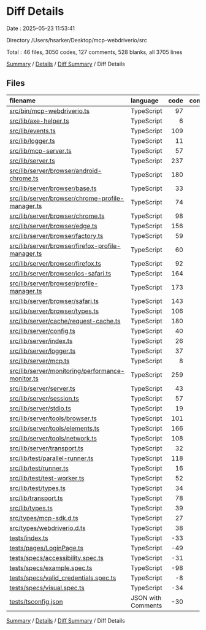 # Diff Details

Date : 2025-05-23 11:53:41

Directory /Users/hsarker/Desktop/mcp-webdriverio/src

Total : 46 files,  3050 codes, 127 comments, 528 blanks, all 3705 lines

[Summary](results.md) / [Details](details.md) / [Diff Summary](diff.md) / Diff Details

## Files
| filename | language | code | comment | blank | total |
| :--- | :--- | ---: | ---: | ---: | ---: |
| [src/bin/mcp-webdriverio.ts](/src/bin/mcp-webdriverio.ts) | TypeScript | 97 | 13 | 17 | 127 |
| [src/lib/axe-helper.ts](/src/lib/axe-helper.ts) | TypeScript | 6 | 0 | 2 | 8 |
| [src/lib/events.ts](/src/lib/events.ts) | TypeScript | 109 | 5 | 25 | 139 |
| [src/lib/logger.ts](/src/lib/logger.ts) | TypeScript | 11 | 1 | 2 | 14 |
| [src/lib/mcp-server.ts](/src/lib/mcp-server.ts) | TypeScript | 57 | 1 | 11 | 69 |
| [src/lib/server.ts](/src/lib/server.ts) | TypeScript | 237 | 5 | 45 | 287 |
| [src/lib/server/browser/android-chrome.ts](/src/lib/server/browser/android-chrome.ts) | TypeScript | 180 | 9 | 30 | 219 |
| [src/lib/server/browser/base.ts](/src/lib/server/browser/base.ts) | TypeScript | 33 | 0 | 8 | 41 |
| [src/lib/server/browser/chrome-profile-manager.ts](/src/lib/server/browser/chrome-profile-manager.ts) | TypeScript | 74 | 1 | 14 | 89 |
| [src/lib/server/browser/chrome.ts](/src/lib/server/browser/chrome.ts) | TypeScript | 98 | 8 | 14 | 120 |
| [src/lib/server/browser/edge.ts](/src/lib/server/browser/edge.ts) | TypeScript | 156 | 9 | 24 | 189 |
| [src/lib/server/browser/factory.ts](/src/lib/server/browser/factory.ts) | TypeScript | 59 | 4 | 9 | 72 |
| [src/lib/server/browser/firefox-profile-manager.ts](/src/lib/server/browser/firefox-profile-manager.ts) | TypeScript | 60 | 1 | 11 | 72 |
| [src/lib/server/browser/firefox.ts](/src/lib/server/browser/firefox.ts) | TypeScript | 92 | 8 | 14 | 114 |
| [src/lib/server/browser/ios-safari.ts](/src/lib/server/browser/ios-safari.ts) | TypeScript | 164 | 8 | 26 | 198 |
| [src/lib/server/browser/profile-manager.ts](/src/lib/server/browser/profile-manager.ts) | TypeScript | 173 | 6 | 37 | 216 |
| [src/lib/server/browser/safari.ts](/src/lib/server/browser/safari.ts) | TypeScript | 143 | 8 | 23 | 174 |
| [src/lib/server/browser/types.ts](/src/lib/server/browser/types.ts) | TypeScript | 106 | 0 | 11 | 117 |
| [src/lib/server/cache/request-cache.ts](/src/lib/server/cache/request-cache.ts) | TypeScript | 180 | 7 | 29 | 216 |
| [src/lib/server/config.ts](/src/lib/server/config.ts) | TypeScript | 40 | 2 | 6 | 48 |
| [src/lib/server/index.ts](/src/lib/server/index.ts) | TypeScript | 26 | 4 | 5 | 35 |
| [src/lib/server/logger.ts](/src/lib/server/logger.ts) | TypeScript | 37 | 0 | 8 | 45 |
| [src/lib/server/mcp.ts](/src/lib/server/mcp.ts) | TypeScript | 8 | 0 | 1 | 9 |
| [src/lib/server/monitoring/performance-monitor.ts](/src/lib/server/monitoring/performance-monitor.ts) | TypeScript | 259 | 8 | 40 | 307 |
| [src/lib/server/server.ts](/src/lib/server/server.ts) | TypeScript | 43 | 0 | 7 | 50 |
| [src/lib/server/session.ts](/src/lib/server/session.ts) | TypeScript | 57 | 2 | 11 | 70 |
| [src/lib/server/stdio.ts](/src/lib/server/stdio.ts) | TypeScript | 19 | 1 | 3 | 23 |
| [src/lib/server/tools/browser.ts](/src/lib/server/tools/browser.ts) | TypeScript | 101 | 1 | 11 | 113 |
| [src/lib/server/tools/elements.ts](/src/lib/server/tools/elements.ts) | TypeScript | 166 | 4 | 25 | 195 |
| [src/lib/server/tools/network.ts](/src/lib/server/tools/network.ts) | TypeScript | 108 | 8 | 15 | 131 |
| [src/lib/server/transport.ts](/src/lib/server/transport.ts) | TypeScript | 32 | 2 | 7 | 41 |
| [src/lib/test/parallel-runner.ts](/src/lib/test/parallel-runner.ts) | TypeScript | 118 | 8 | 25 | 151 |
| [src/lib/test/runner.ts](/src/lib/test/runner.ts) | TypeScript | 16 | 0 | 4 | 20 |
| [src/lib/test/test-worker.ts](/src/lib/test/test-worker.ts) | TypeScript | 52 | 4 | 9 | 65 |
| [src/lib/test/types.ts](/src/lib/test/types.ts) | TypeScript | 34 | 0 | 4 | 38 |
| [src/lib/transport.ts](/src/lib/transport.ts) | TypeScript | 78 | 2 | 18 | 98 |
| [src/lib/types.ts](/src/lib/types.ts) | TypeScript | 39 | 0 | 4 | 43 |
| [src/types/mcp-sdk.d.ts](/src/types/mcp-sdk.d.ts) | TypeScript | 27 | 0 | 4 | 31 |
| [src/types/webdriverio.d.ts](/src/types/webdriverio.d.ts) | TypeScript | 38 | 1 | 8 | 47 |
| [tests/index.ts](/tests/index.ts) | TypeScript | -33 | -2 | -4 | -39 |
| [tests/pages/LoginPage.ts](/tests/pages/LoginPage.ts) | TypeScript | -49 | -1 | -5 | -55 |
| [tests/specs/accessibility.spec.ts](/tests/specs/accessibility.spec.ts) | TypeScript | -31 | -1 | -6 | -38 |
| [tests/specs/example.spec.ts](/tests/specs/example.spec.ts) | TypeScript | -98 | -10 | -14 | -122 |
| [tests/specs/valid\_credentials.spec.ts](/tests/specs/valid_credentials.spec.ts) | TypeScript | -8 | 0 | -2 | -10 |
| [tests/specs/visual.spec.ts](/tests/specs/visual.spec.ts) | TypeScript | -34 | 0 | -8 | -42 |
| [tests/tsconfig.json](/tests/tsconfig.json) | JSON with Comments | -30 | 0 | 0 | -30 |

[Summary](results.md) / [Details](details.md) / [Diff Summary](diff.md) / Diff Details